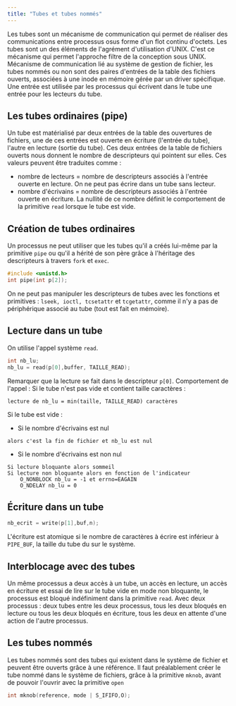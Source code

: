 ```yaml
---
title: "Tubes et tubes nommés"
---
```


Les tubes sont un mécanisme de communication qui permet de réaliser des
communications entre processus osus forme d'un flot continu d'octets. Les tubes
sont un des éléments de l'agrément d'utilisation d'UNIX. C'est ce mécanisme qui
permet l'approche filtre de la conception sous UNIX. Mécanisme de communication
lié au système de gestion de fichier, les tubes nommés ou non sont des paires
d'entrées de la table des fichiers ouverts, associées à une inode en mémoire
gérée par un driver spécifique. Une entrée est utilisée par les processus qui
écrivent dans le tube une entrée pour les lecteurs du tube.

## Les tubes ordinaires (pipe)

Un tube est matérialisé par deux entrées de la table des ouvertures de fichiers,
une de ces entrées est ouverte en écriture (l'entrée du tube), l'autre en
lecture (sortie du tube). Ces deux entrées de la table de fichiers ouverts nous
donnent le nombre de descripteurs qui pointent sur elles. Ces valeurs peuvent
être traduites comme :

+ nombre de lecteurs = nombre de descripteurs associés à l'entrée ouverte en
  lecture. On ne peut pas écrire dans un tube sans lecteur.
+ nombre d'écrivains = nombre de descripteurs associés à l'entrée ouverte en
  écriture. La nullité de ce nombre définit le comportement de la primitive
  `read` lorsque le tube est vide.

## Création de tubes ordinaires

Un processus ne peut utiliser que les tubes qu'il a créés lui-même par la
primitive `pipe` ou qu'il a hérité de son père grâce à l'héritage des
descripteurs à travers `fork` et `exec`.

```c
#include <unistd.h>
int pipe(int p[2]);
```

On ne peut pas manipuler les descripteurs de tubes avec les fonctions et
primitives : `lseek, ioctl, tcsetattr` et `tcgetattr`, comme il n'y a pas de
périphérique associé au tube (tout est fait en mémoire).

## Lecture dans un tube

On utilise l'appel système `read`.

```c
int nb_lu;
nb_lu = read(p[0],buffer, TAILLE_READ);
```

Remarquer que la lecture se fait dans le descripteur `p[0]`. Comportement de
l'appel :
Si le tube n'est pas vide et contient taille caractères :

```
lecture de nb_lu = min(taille, TAILLE_READ) caractères
```

Si le tube est vide :

+ Si le nombre d'écrivains est nul

```
alors c'est la fin de fichier et nb_lu est nul
```

+ Si le nombre d'écrivains est non nul

```
Si lecture bloquante alors sommeil 
Si lecture non bloquante alors en fonction de l'indicateur
    O_NONBLOCK nb_lu = -1 et errno=EAGAIN
    O_NDELAY nb_lu = 0
```

## Écriture dans un tube

```c
nb_ecrit = write(p[1],buf,n);
```

L'écriture est atomique si le nombre de caractères à écrire est inférieur à
`PIPE_BUF`, la taille du tube du sur le système.

## Interblocage avec des tubes

Un même processus a deux accès à un tube, un accès en lecture, un accès en
écriture et essai de lire sur le tube vide en mode non bloquante, le processus
est bloqué indéfiniment dans la primitive `read`. Avec deux processus : deux
tubes entre les deux processus, tous les deux bloqués en lecture ou tous les
deux bloqués en écriture, tous les deux en attente d'une action de l'autre
processus.

## Les tubes nommés

Les tubes nommés sont des tubes qui existent dans le système de fichier et
peuvent être ouverts grâce à une référence. Il faut préalablement créer le tube
nommé dans le système de fichiers, grâce à la primitive `mknob`, avant de
pouvoir l'ouvrir avec la primitive `open`

```c
int mknob(reference, mode | S_IFIFO,O);
```



